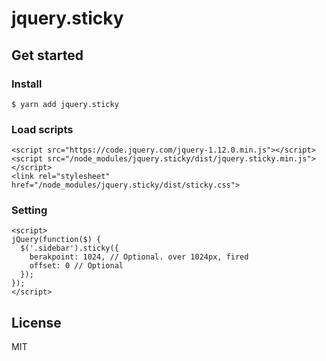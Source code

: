 # jquery.sticky

## Get started

### Install
```
$ yarn add jquery.sticky
```

### Load scripts

```
<script src="https://code.jquery.com/jquery-1.12.0.min.js"></script>
<script src="/node_modules/jquery.sticky/dist/jquery.sticky.min.js"></script>
<link rel="stylesheet" href="/node_modules/jquery.sticky/dist/sticky.css">
```

### Setting

```
<script>
jQuery(function($) {
  $('.sidebar').sticky({
    berakpoint: 1024, // Optional. over 1024px, fired
    offset: 0 // Optional
  });
});
</script>
```

## License
MIT
